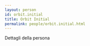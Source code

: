 ```yaml
---
layout: person
id: orbit.initial
title: Orbit Initial
permalink: people/orbit.initial.html
---
```


Dettagli della persona